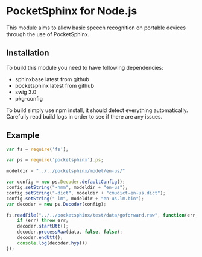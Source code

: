 # PocketSphinx for Node.js

This module aims to allow basic speech recognition on portable devices
through the use of PocketSphinx.

## Installation

To build this module you need to have following dependencies:

  * sphinxbase latest from github
  * pocketsphinx latest from github
  * swig 3.0
  * pkg-config
  
To build simply use npm install, it should detect everything automatically. Carefully read
build logs in order to see if there are any issues.

## Example

```javascript
var fs = require('fs');

var ps = require('pocketsphinx').ps;

modeldir = "../../pocketsphinx/model/en-us/"

var config = new ps.Decoder.defaultConfig();
config.setString("-hmm", modeldir + "en-us");
config.setString("-dict", modeldir + "cmudict-en-us.dict");
config.setString("-lm", modeldir + "en-us.lm.bin");
var decoder = new ps.Decoder(config);

fs.readFile("../../pocketsphinx/test/data/goforward.raw", function(err, data) {
    if (err) throw err;
    decoder.startUtt();
    decoder.processRaw(data, false, false);
    decoder.endUtt();
    console.log(decoder.hyp())
});
```
